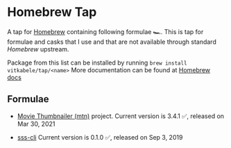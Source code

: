 # Homebrew Tap

A tap for [Homebrew](https://brew.sh) containing following  formulae 🏎.
This is tap for formulae and casks that I use and that are not available through standard
*Homebrew* upstream.

Package from this list can be installed by running `brew install vitkabele/tap/<name>`
More documentation can be found at [Homebrew docs](https://docs.brew.sh)

## Formulae

* [Movie Thumbnailer (mtn)](https://gitlab.com/movie_thumbnailer/mtn/wikis/home)
project. Current version is 3.4.1 ✅, released on Mar 30, 2021

* [sss-cli](https://github.com/dsprenkels/sss-cli) Current version is 0.1.0 ✅, released on Sep 3, 2019

